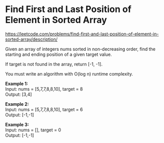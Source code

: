 # Find First and Last Position of Element in Sorted Array
https://leetcode.com/problems/find-first-and-last-position-of-element-in-sorted-array/description/

Given an array of integers nums sorted in non-decreasing order, find the starting and ending position of a given target value.

If target is not found in the array, return [-1, -1].

You must write an algorithm with O(log n) runtime complexity.

<b>Example 1:</b>\
Input: nums = [5,7,7,8,8,10], target = 8\
Output: [3,4]

<b>Example 2:</b>\
Input: nums = [5,7,7,8,8,10], target = 6\
Output: [-1,-1]

<b>Example 3:</b>\
Input: nums = [], target = 0\
Output: [-1,-1]